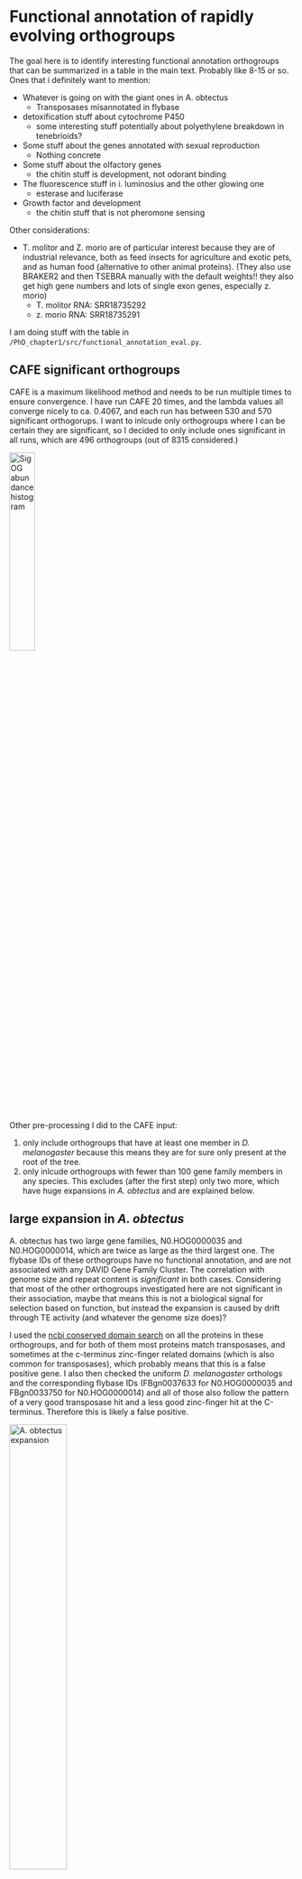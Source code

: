 # Functional annotation of rapidly evolving orthogroups


The goal here is to identify interesting functional annotation orthogroups that can be summarized in a table in the main text. Probably like 8-15 or so. Ones that i definitely want to mention:

* Whatever is going on with the giant ones in A. obtectus
    * Transposases misannotated in flybase
* detoxification stuff about cytochrome P450
    * some interesting stuff potentially about polyethylene breakdown in tenebrioids?
* Some stuff about the genes annotated with sexual reproduction
    * Nothing concrete
* Some stuff about the olfactory genes
    * the chitin stuff is development, not odorant binding
* The fluorescence stuff in i. luminosius and the other glowing one
    * esterase and luciferase
* Growth factor and development
    * the chitin stuff that is not pheromone sensing

Other considerations:
* T. molitor and Z. morio are of particular interest because they are of industrial relevance, both as feed insects for agriculture and exotic pets, and as human food (alternative to other animal proteins). (They also use BRAKER2 and then TSEBRA manually with the default weights!! they also get high gene numbers and lots of single exon genes, especially z. morio)
    * T. molitor RNA: SRR18735292
    * z. morio RNA: SRR18735291

I am doing stuff with the table in `/PhD_chapter1/src/functional_annotation_eval.py`. 

## CAFE significant orthogroups

CAFE is a maximum likelihood method and needs to be run multiple times to ensure convergence. I have run CAFE 20 times, and the lambda values all converge nicely to ca. 0.4067, and each run has between 530 and 570 significant orthogorups. I want to inlcude only orthogroups where I can be certain they are significant, so I decided to only include ones significant in all runs, which are 496 orthogroups (out of 8315 considered.)

<p><img src="../CAFE_convergence/runs_sig_OGs_hist.svg" alt="Sig OG abundance histogram" width=30%></p>

Other pre-processing I did to the CAFE input:

1. only include orthogroups that have at least one member in *D. melanogaster* because this means they are for sure only present at the root of the tree.
2. only inlcude orthogroups with fewer than 100 gene family members in any species. This excludes (after the first step) only two more, which have huge expansions in *A. obtectus* and are explained below.


## large expansion in *A. obtectus*

A. obtectus has two large gene families, N0.HOG0000035 and N0.HOG0000014, which are twice as large as the third largest one. The flybase IDs of these orthogroups have no functional annotation, and are not associated with any DAVID Gene Family Cluster. The correlation with genome size and repeat content is *significant* in both cases. Considering that most of the other orthogroups investigated here are not significant in their association, maybe that means this is not a biological signal for selection based on function, but instead the expansion is caused by drift through TE activity (and whatever the genome size does)?

I used the [ncbi conserved domain search](https://www.ncbi.nlm.nih.gov/Structure/cdd/wrpsb.cgi) on all the proteins in these orthogroups, and for both of them most proteins match transposases, and sometimes at the c-terminus zinc-finger related domains (which is also common for transposases), which probably means that this is a false positive gene. I also then checked the uniform *D. melanogaster* orthologs and the corresponding flybase IDs (FBgn0037633 for N0.HOG0000035 and FBgn0033750 for N0.HOG0000014) and all of those also follow the pattern of a very good transposase hit and a less good zinc-finger hit at the C-terminus. Therefore this is likely a false positive.


<p><img src="Aobt_expansion_GF_sizes.svg" alt="A. obtectus expansion" width=45%></p>


## Detoxification

Gene Family Cluster 1 is the main detoxification group, with all the cytochrome P450 in it, but Gene Family Cluster 17 which has aldehyde deoxide in it also has something to do with detoxification. All of these orthogroups are very quiet in *Bruchinae* and *Curculionidae* (*D. ponderosae* and *R. ferrugineus*). Notable expansions are especially *Elateriforma* (*I. luminosus*) which are fluorescent, and *Tenebrioids*. The two functional anotations in this category are:

* cytochrome P450 (CYP) is detoxification and we think it could be related to host plant adaptation?
* Aldehyde oxidase is a part of the acetaldehyde metabolic process, which breaks down acetaldehyde into less toxic substances

*Tenebrioid* insects such as *T. molitor* and *Z. morio* can break down plasctics in their gut as larvae. This is possible through specific microorganisms in their gut working together with insect-encoded proteins that are secreted (the degradation rate of isolated microorganisms is significantly lower). [Source](https://link.springer.com/article/10.1007/s10924-023-03029-z#Sec11) for all that follows. The first step is polyethylene being oxidated by Cytochrome p450 (and others), then more chemistry (involving aldehyde dehydrogenase, which is not the same as aldehyde oxidase!), until it is broken down by lipid metabolism in the cells. According to the flybase annotations, the expression profiles of the Gene Family Cluster 1 orthogroups have their peak mostly during larval, and pupae stages, but not exclusively (some are adult sex specific). The differential expression analysis does not provide super strong evidence for CYP though.


### Gene Family Cluster 1: Cytochrome P450

All Orthogroups in this Gene Family Cluster are very insignificant for the correlation with both repeat content and genome size. I am wondering if this is a good thing, since the other functional stuff below is not significantly correlated, and e.g. the false-positive annotations for the large orthogroups in *A. obtectus* are.

This proliferation is unsurprising (expected even?), especially in insects ([source](https://link.springer.com/article/10.1186/1471-2164-14-174), *T. castaneum* already has more duplications in the CYP superfamily than *B. mori* or *D. melanogaster*). Also detoxification, yes, but they also talk about it in relation to larval development and egg maturation. Some subfamilies (existing but not found as significant here) have also been linked to insecticide resistance in *T. castaneum*. Cytochrome P450 according to [this paper](https://link.springer.com/article/10.1186/1471-2164-14-174#Sec2) is also important in mitochondria, but Gene Family Cluster 33, which is mitochondrial translation shows no interesting dynamics.


### Gene Family Cluster 3: lipid metabolic process

Since the lipid metabolism in the cells is the end of the polyethylene breakdown, this Gene Family Cluster is also relevant, because it's the last step in the digestion process in the cells. N0.HOG0000085 shows an expansion in *Z. morio*, which also relates to the polyethylene synthesis described above. The other two are pretty boring


### Gene Family Cluster 18: aldehyde oxidase

This Gene Family Cluster contains only aldehyde oxidase. The only rapidly evolving orthogroup is N0.HOG0000669, which is insignificant for the correlation with repeat content and also with genome size. It is expressed during all developmental stages and adults of both sexes. There is what seems like a significant expansion in *I. luminosus*, but *I. luminosus* has a shit assembly so take that with a grain of salt.

### Plot

<p>
<img src="detoxificatoin_clusters.svg" alt="Gene Family Cluster 17" width=45%>
</p>


Aldehyde is a byproduct of alcohol metabolism (in humans?) and is broken down into less toxic molecules by aldehyde oxidase. In insects, aldehyde can come from other sources, such as pheromones, and "*Long-chain, unsaturated alcohol and aldehyde compounds are common  female-produced  sex  pheromones (REF)*" ([source](https://journals.plos.org/plosone/article?id=10.1371/journal.pone.0067794)). They conclude that "*\[The\] results suggest that an antennae-specific aldehyde oxidasefrom  the  navel  orangeworm,  AtraAOX2,  might  be  involved  indegradation  of  host  plant  volatile  compounds  and  pheromone*", which helps both with distinguishing plant compounds from the pheromones they are actually interested in, and also protects them from volatile plant compounts and potentially even pesticides.

Quote from the abstract: "*Our data suggest AtraAOX2 might be involved in degradation of a diversity of aldehydes including sex pheromones, plant-derived semiochemicals, and chemical cues for oviposition sites. Additionally, AtraAOX2 could protect the insect's olfactory system from xenobiotics, including pesticides that might reach the sensillar lymph surrounding the olfactory receptor neurons.*" (I don't understand the methods or biochemistry in general enough to judge how accurate this is). 


## Sexual reproduction 

Here, the relevant Gene Family Clusters are these, and all orthogroups are insiginificant for correlations with GS or repeat content. It seems like immunity and sexual reproduction are tightly linked.

* Gene Family Cluster 5, Function: protease inhibitor (immunity, reproduction)
* Gene Family Cluster 8, Function: immunity and sexual reproduction
* Gene Family Cluster 9, Function: sexual reproduction
  
Similar to the detoxification, which means not a lot going on in Bruchinae and Curculionidae, but there's one massively expanding in *Z. morio* (N0.HOG0000401), whose expression peak is in adult males, and is predicted to be in the ER according to flybase, the molecular function is just protein homodimerization. Otherwise there is not a lot of info, even in *D. melanogaster*. I have a hard time finding good papers for this based on this extremely vague information.  The other orthogroups are also not super helpful, none show very interesting dynamics that I could read into.

<p>
<img src="sexual_reproduction.svg" alt="Gene Family Cluster 5,8,9" width=45%>
</p>


## Pheromone sensing

This also involves cuticular proteins due to how insects actually do the sensing, so here I think these are the relevant Gene Family Clusters:

* Gene Family Cluster 7, Function: odorant binding
* Gene Family Cluster 20, Function: transmembrane transport (olfactory) 
* Gene Family Cluster 30, Function: pheromone sensing

Chitin can also be related to pheromone sensing due to cuticular hydrocarbons. No orthogroup that is significant in any CAFE run is annotated with cuticular hydrocarbons, and the others with chitin/cuticular functions are expresssed only in early development and regulate chitin formation.

### Gene Family Cluster 7, 20 and 30 

None of them have a significant correlation with GS or TE content except N0.HOG0001445 in cluster 30.
Cluster 20, ATPase-coupled transmembrane transporter mostly is not annotated on flybase (N0.HOG0000761 is annotated with "response to toxic substance"). According to [this paper](https://www.mdpi.com/2075-4450/15/12/1016), it's expressed in antennae in drosophila and might be related to odorant processing.

<p>
<img src="pheromone_sensing_clusters.svg" alt="Pheromone sensing" width=45%>
</p>

The highlight is N0.HOG0000037 for Gene Family Cluster 30 and N0.HOG0000056 for Gene Family Cluster 7, which make the "M" shape with the peaks at *A. verrucosus* and *Z. morio* or *T. molitor* respectively. Both of them have their expression peak in adult males.

N0.HOG0000038 (GG30) and N0.HOG0000436 (GG7) have the high peak in *I. luminosus*.

## Development

### Gene Family Cluster 15, 24, 

Chitin related and cuticular protein. No significant correlation with repeats or GS not even in the large cluster 26, except N0.HOG0000108 in Cluster 24

There is again expansions in *Z. morio*, for both categories. for GC16, it's N0.HOG0001194 and N0.HOG0003035, the former (higher peak) is only expressed in early embryonic development, but the latter is an intercellular matrix component also expressed in adults, so it might have something to do with odorants. All of Gene Family Cluster 23 is stuff only expressed during larval development and is responsible for cuticle development, nothing to do with odorant receptors. For this reason I decided to investigate other Gene Family Clusters that also have function in early development, such as Gene Family cluster 26 and 13. TODO

Also this time there's stuff going on in bruchids! GG23:N0.HOG0000108 (cluster 24) and N0.HOG0000307 (cluster 15) have expansions in bruchids. However, both of these are involved in cuticular development during larval and pupae stages, where their expression peak also happens, so this is not related to adult pheromone sensing.


### Gene Family Cluster 11 and 26

Gene Family cluster 26 is annnotated as the recently identified Adenosine deaminase-related growth factor in drosophila ([paper](https://www.sciencedirect.com/science/article/abs/pii/S0378111901007624)). Maybe they also have something to do with the early development? It is always expressed at low levels, but peak expression is in adult males. Gene Cluster 26 is early development in general. All are insignificant for the correlation with GS or repeat content.

### Plots

<p>
<img src="early_development.svg" alt="early development" width=45%>
<img src="early_development_GF_cluster_26.svg" alt="cluster 26" width=45%>
</p>

## Fluorescence in *Elateriformia*

### Gene Family Cluster 4

Gene Family Cluster 4 (Esterase and mating behavior) expanded in *Elateriforma*, and is also common in the significantly rapidly expanding gene families, which is not the case in other species. It also expands in *Z. morio*, but there only 3 of the expanding gene families overall are in this group, and this species has a lot of expansions in general


### Acyl-CoA synthetase

According to [this paper](https://web.archive.org/web/20180722105054id_/https://www.biorxiv.org/content/biorxiv/early/2017/12/21/237586.full.pdf) (especially figure 3), the *Elateriforma* share a common genomic mechanism for their fluorescence made up of luciferases and their paralogs, which form a cluster of genes (that's what they call it, no clue what that means exactly. I assume a gene family since they talk about how it came to be through tandem duplication later) containing the luciferase and close relatives such as peroxisomal fatty acyl-CoA synthetase (PACS) and non-peroxisomal acyl-CoA synthetase (ACS). This is not represented in any Gene Family Cluster, but the gene family N0.HOG0000613 is annotated as *Acyl-CoA synthetase family member 2* (but there's no other family members annotated). Some other orthogroups have Acyl-CoA synthesis-related annotations (not oxidase/reductase/hydrolase!) in their API summaries:

* N0.HOG0000284 (maybe a good candidate for the table?)
* N0.HOG0000397 (pudgy in Dmel)

### Plots

Seems like these all show expansions in *Elateriforma*, cool!

<p>
<img src="fluorescence_elateriformia.svg" alt="elateriformia" width=45%>
</p>

# General "enrichment" of Gene Family Clusters in rapidly expanding gene families

I looked at all the gene families in a species, and selected the ones that are in the upper 5th size percentile of all gene families (in species with few genes, this is sometimes just with one or more members, so I also set a min. size limit of 2 members here). Then I checked which ones are significantly rapidly evolving according to CAFE, and of these which ones have been assigned to functional Gene Family Clusters by their *D. melanogaster* member.  This is only a very small subset of all gene families in the upper 5th size percentile. I have then compiled a file that shows how many of the above selected gene families fall under each functional Gene Family Cluster. I think this can get a more general idea of the kind of things that might be evolving in some of the species. The full file is here: `PhD_chapter1/data/functional_annot_eval/frequent_Gene_Groups_in_expanding_GFs.txt` and I am going to show the output for all species below, only including Gene Family Clusters that appear at least four times and are not uncharacterized or unannotated.

These are my conclusions: 

* Gene Family Cluster 25 (glycolysis and early development), and Gene Family Cluster 1 (detoxification, cytochrome P450) are basically in all of them.
* Gene Family Cluster 2 (proteolysis) is in all families except bruchids (where it only occurs in B. siliquastri)
* Tenebrioids all have Gene Family Cluster 30 (pheromone sensing)
* Elateriformia all have Gene Family Cluster 4: Esterase and mating behavior.

# Orthogroups where gene family size is significantly correlated with GS after multiple testing correction

We test the correlation of the gene family sizes of individual (CAFE5-significant) orthogorups with genome size or repeat content. After Benjamini Hochberg multiple testing correction, there are no significant correlations with repeat content, and these are significantly correlated with genome size:

* `N0.HOG0001353`: Dmel ortholog has no flybase match
* `N0.HOG0000469`: Dmel ortholog has no flybase match
* `N0.HOG0001504`: No Gene family cluster, FBgn0034460, uncharacterized
* `N0.HOG0003221`: No Gene family cluster, FBgn0061361 (Threonyl-carbamoyl synthesis 1), tRNA threonylcarbamoyladenosine modification
* `N0.HOG0002042`: No Gene family cluster, FBgn0029843 (Neprilysin 1), proteolysis
* `N0.HOG0006000`: No Gene family cluster, FBgn0260759, cilium organization
* `N0.HOG0001328`: No Gene family cluster, FBgn0261802, cell-cell junction organization
* `N0.HOG0000827`: No Gene family cluster, FBgn0261555, postsynaptic actin cytoskeleton organization
* `N0.HOG0001579`: No Gene family cluster, FBgn0032136 (Apolipoprotein lipid transfer particle), lipid transport and transport across blood-brain barrier.
* `N0.HOG0000761`: Gene family cluster 20 (transmembrane transport (olfactory)), FBgn0032456 (Multidrug-Resistance like Protein 1), transmembrane transporter activity
  * regression line slope: 0.0021171481781916733
* `N0.HOG0002614`: Gene Family cluster 30 (pheromone sensing)
  * regression line slope: 0.0019572398268025573
* `N0.HOG0001786`: Gene family cluster 31 (chromatin organization and transcription regulation)
* `N0.HOG0001396`: Gene family cluster 36 (uncharacterized), FBgn0267689

## plot

<p>
<img src="olfactory_sig_association_withGS.svg" alt="GS-correlated olfactory orthogroups" width=45%>
</p>


## Shortened output of functional summary

#### D_melanogaster

number of gene families with more than 2 members (upper 5th percentile) = 506 (of 8760 orthogroups). 25 unique Gene Family Clusters with functional annotations, these ones appear at least four times:
- 11 GFs annotated as : glycolysis and early development (and other)
- 10 GFs annotated as : protein breakdown (proteolysis)
- 6 GFs annotated as : detoxification

### Elateriformia

#### I_luminosus

number of gene families with more than 3 members (upper 5th percentile) = 1276 (of 13090 orthogroups). 27 unique Gene Family Clusters with functional annotations, these ones appear at least four times:
- 15 GFs annotated as : protein breakdown (proteolysis)
- 11 GFs annotated as : glycolysis and early development (and other)
- 6 GFs annotated as : detoxification
- 4 GFs annotated as : Esterase and mating behavior

#### P_pyralis

number of gene families with more than 3 members (upper 5th percentile) = 1213 (of 12644 orthogroups). 27 unique Gene Family Clusters with functional annotations, these ones appear at least four times:
- 20 GFs annotated as : glycolysis and early development (and other)
- 11 GFs annotated as : protein breakdown (proteolysis)
- 6 GFs annotated as : detoxification
- 5 GFs annotated as : transcription regulation
- 4 GFs annotated as : odorant binding
- 4 GFs annotated as : Esterase and mating behavior

### Coccinellidae

#### C_septempunctata

number of gene families with more than 2 members (upper 5th percentile) = 968 (of 10892 orthogroups). 27 unique Gene Family Clusters with functional annotations, these ones appear at least four times:
- 16 GFs annotated as : glycolysis and early development (and other)
- 5 GFs annotated as : protein breakdown (proteolysis)
- 4 GFs annotated as : detoxification


### Tenebrionidae

#### A_verrucosus

number of gene families with more than 2 members (upper 5th percentile) = 914 (of 12405 orthogroups). 27 unique Gene Family Clusters with functional annotations, these ones appear at least four times:
- 28 GFs annotated as : glycolysis and early development (and other)
- 10 GFs annotated as : protein breakdown (proteolysis)
- 6 GFs annotated as : detoxification
- 6 GFs annotated as : pheromone sensing

#### T_castaneum

number of gene families with more than 2 members (upper 5th percentile) = 548 (of 11778 orthogroups). 31 unique Gene Family Clusters with functional annotations, these ones appear at least four times:
- 27 GFs annotated as : glycolysis and early development (and other)
- 8 GFs annotated as : protein breakdown (proteolysis)
- 7 GFs annotated as : detoxification
- 6 GFs annotated as : pheromone sensing

#### Z_morio
number of gene families with more than 2 members (upper 5th percentile) = 1373 (of 13008 orthogroups). 34 unique Gene Family Clusters with functional annotations, these ones appear at least four times:
- 28 GFs annotated as : glycolysis and early development (and other)
- 12 GFs annotated as : protein breakdown (proteolysis)
- 6 GFs annotated as : pheromone sensing
- 5 GFs annotated as : detoxification
- 4 GFs annotated as : chromatin organization and transcription regulation
- 4 GFs annotated as : neurological (mostly uncharacterized)

#### T_molitor
number of gene families with more than 2 members (upper 5th percentile) = 732 (of 11174 orthogroups). 34 unique Gene Family Clusters with functional annotations, these ones appear at least four times:
- 19 GFs annotated as : glycolysis and early development (and other)
- 8 GFs annotated as : protein breakdown (proteolysis)
- 7 GFs annotated as : detoxification
- 6 GFs annotated as : pheromone sensing


### Curculionidae

#### D_ponderosae

number of gene families with more than 2 members (upper 5th percentile) = 839 (of 10658 orthogroups): 23 unique Gene Family Clusters with functional annotations, these ones appear at least four times:
- 24 GFs annotated as : glycolysis and early development (and other)
- 10 GFs annotated as : protein breakdown (proteolysis)
- 5 GFs annotated as : detoxification

#### R_ferrugineus

number of gene families with more than 2 members (upper 5th percentile) = 600 (of 11320 orthogroups). 23 unique Gene Family Clusters with functional annotations, these ones appear at least four times:
- 19 GFs annotated as : glycolysis and early development (and other)
- 7 GFs annotated as : protein breakdown (proteolysis)
- 6 GFs annotated as : detoxification


### Bruchinae

#### A_obtectus

number of gene families with more than 3 members (upper 5th percentile) = 1211 (of 12608 orthogroups). 20 unique Gene Family Clusters with functional annotations, these ones appear at least four times:
- 16 GFs annotated as : glycolysis and early development (and other)
- 12 GFs annotated as : transcription regulation
- 7 GFs annotated as : detoxification
- 5 GFs annotated as : chromatin organization and transcription regulation

#### B_siliquastri

number of gene families with more than 2 members (upper 5th percentile) = 433 (of 11255 orthogroups). 18 unique Gene Family Clusters with functional annotations, these ones appear at least four times:
- 13 GFs annotated as : glycolysis and early development (and other)
- 5 GFs annotated as : detoxification
- 4 GFs annotated as : protein breakdown (proteolysis)

#### C_chinensis

number of gene families with more than 3 members (upper 5th percentile) = 877 (of 12655 orthogroups). 25 unique Gene Family Clusters with functional annotations, these ones appear at least four times:
- 18 GFs annotated as : glycolysis and early development (and other)
- 6 GFs annotated as : chromatin organization and transcription regulation
- 5 GFs annotated as : transcription regulation
- 4 GFs annotated as : detoxification

#### C_maculatus

number of gene families with more than 4 members (upper 5th percentile) = 1106 (of 14402 orthogroups). 22 unique Gene Family Clusters with functional annotations, these ones appear at least four times:
- 9 GFs annotated as : glycolysis and early development (and other)
- 5 GFs annotated as : detoxification




# Papers 

These are papers I didn't cite anywhere above but might still want to reference in my manuscript.
* tenebrioid assembly and gene family evolution: https://academic.oup.com/g3journal/article/13/6/jkad079/7099445
* beetles are super underrepresented in sequencing projects: https://doi.org/10.1073/pnas.2109019118


# TABLE

These are the orthogroups that should be included in a table in the paper

* N0.HOG0000035 
* N0.HOG0000014 
* N0.HOG0000140 
* N0.HOG0000085
* N0.HOG0000401 
* N0.HOG0000037
* N0.HOG0000056
* N0.HOG0000284